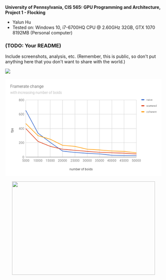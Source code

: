 **University of Pennsylvania, CIS 565: GPU Programming and Architecture,
Project 1 - Flocking**

* Yalun Hu
* Tested on: Windows 10, i7-6700HQ CPU @ 2.60GHz 32GB, GTX 1070 8192MB (Personal computer)

### (TODO: Your README)

Include screenshots, analysis, etc. (Remember, this is public, so don't put
anything here that you don't want to share with the world.)

![](images/flock.gif)

![](images/NumOfBoids.png)

<p align="center">
  <img width="460" height="300" src=![](images/BlockSize.png)>
</p>


